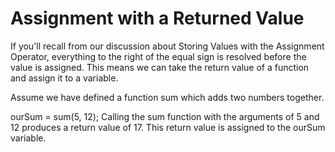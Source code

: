 # Assignment with a Returned Value

If you'll recall from our discussion about Storing Values with the Assignment Operator, everything to the right of the equal sign is resolved before the value is assigned. This means we can take the return value of a function and assign it to a variable.

Assume we have defined a function sum which adds two numbers together.

ourSum = sum(5, 12);
Calling the sum function with the arguments of 5 and 12 produces a return value of 17. This return value is assigned to the ourSum variable.